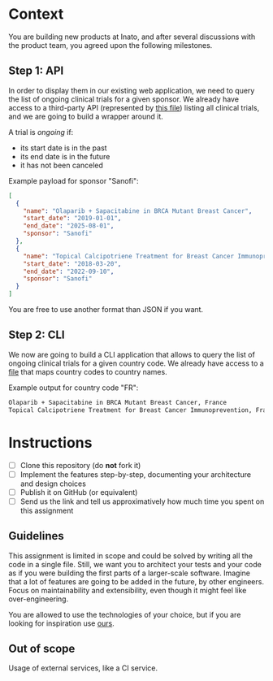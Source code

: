 # Context

You are building new products at Inato, and after several discussions with the product team, you agreed upon the following milestones.

## Step 1: API

In order to display them in our existing web application, we need to query the list of ongoing clinical trials for a given sponsor. We already have access to a third-party API (represented by [this file](trials.json)) listing all clinical trials, and we are going to build a wrapper around it.

A trial is _ongoing_ if:

- its start date is in the past
- its end date is in the future
- it has not been canceled

Example payload for sponsor "Sanofi":

```json
[
  {
    "name": "Olaparib + Sapacitabine in BRCA Mutant Breast Cancer",
    "start_date": "2019-01-01",
    "end_date": "2025-08-01",
    "sponsor": "Sanofi"
  },
  {
    "name": "Topical Calcipotriene Treatment for Breast Cancer Immunoprevention",
    "start_date": "2018-03-20",
    "end_date": "2022-09-10",
    "sponsor": "Sanofi"
  }
]
```

You are free to use another format than JSON if you want.

## Step 2: CLI

We now are going to build a CLI application that allows to query the list of ongoing clinical trials for a given country code. We already have access to a [file](countries.json) that maps country codes to country names.

Example output for country code "FR":

```txt
Olaparib + Sapacitabine in BRCA Mutant Breast Cancer, France
Topical Calcipotriene Treatment for Breast Cancer Immunoprevention, France
```

# Instructions

- [ ] Clone this repository (do **not** fork it)
- [ ] Implement the features step-by-step, documenting your architecture and design choices
- [ ] Publish it on GitHub (or equivalent)
- [ ] Send us the link and tell us approximatively how much time you spent on this assignment

## Guidelines

This assignment is limited in scope and could be solved by writing all the code in a single file. Still, we want you to architect your tests and your code as if you were building the first parts of a larger-scale software. Imagine that a lot of features are going to be added in the future, by other engineers. Focus on maintainability and extensibility, even though it might feel like over-engineering.

You are allowed to use the technologies of your choice, but if you are looking for inspiration use [ours](https://stackshare.io/inato/inato-app).

## Out of scope

Usage of external services, like a CI service.
